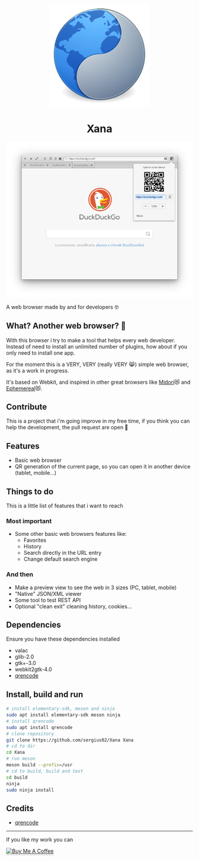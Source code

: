 <p align="center">
  <img src="data/icons/128/com.github.sergius02.xana.svg" alt="Icon" />
</p>
<h1 align="center">Xana</h1>

<p align="center">
  <img src="screenshots/xana.png" alt="Icon" />
</p>

A web browser made by and for developers 🤓️

## What? Another web browser? 🤔️

With this browser i try to make a tool that helps every web developer. Instead of need to install an unlimited number of plugins, how about if you only need to install one app.

For the moment this is a VERY, VERY (really VERY 😹️) simple web browser, as it's a work in progress.

It's based on Webkit, and inspired in other great browsers like [Midori](https://github.com/midori-browser?type=source)😻️ and [Ephemereal](https://github.com/cassidyjames/ephemeral)😻️.

## Contribute

This is a project that i'm going improve in my free time, if you think you can help the development, the pull request are open 🎉️

## Features

* Basic web browser
* QR generation of the current page, so you can open it in another device (tablet, mobile...)

## Things to do

This is a little list of features that i want to reach

### Most important

* Some other basic web browsers features like:
  * Favorites
  * History
  * Search directly in the URL entry
  * Change default search engine

### And then

* Make a preview view to see the web in 3 sizes (PC, tablet, mobile)
* "Native" JSON/XML viewer
* Some tool to test REST API
* Optional "clean exit" cleaning history, cookies...

## Dependencies

Ensure you have these dependencies installed

* valac
* glib-2.0
* gtk+-3.0
* webkit2gtk-4.0
* [qrencode](https://fukuchi.org/works/qrencode/)

## Install, build and run

```bash
# install elementary-sdk, meson and ninja
sudo apt install elementary-sdk meson ninja
# install qrencode
sudo apt install qrencode
# clone repository
git clone https://github.com/sergius02/Xana Xana
# cd to dir
cd Xana
# run meson
meson build --prefix=/usr
# cd to build, build and test
cd build
ninja
sudo ninja install
```

## Credits

* [qrencode](https://github.com/fukuchi/libqrencode)

----------

If you like my work you can

<a href="https://www.buymeacoffee.com/sergius02" target="_blank"><img src="https://www.buymeacoffee.com/assets/img/custom_images/orange_img.png" alt="Buy Me A Coffee" style="height: 41px !important;width: 174px !important;box-shadow: 0px 3px 2px 0px rgba(190, 190, 190, 0.5) !important;-webkit-box-shadow: 0px 3px 2px 0px rgba(190, 190, 190, 0.5) !important;" ></a>